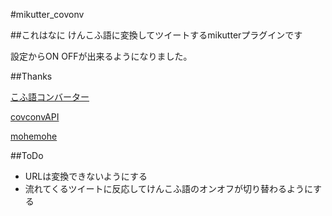 #mikutter_covonv

##これはなに
けんこふ語に変換してツイートするmikutterプラグインです 

設定からON OFFが出来るようになりました。

##Thanks

[こふ語コンバーター](http://ghippos.net/special/kovlang.php)

[covconvAPI](http://api.ghippos.net/covconv/)

[mohemohe](https://github.com/mohemohe/)

##ToDo

* URLは変換できないようにする
* 流れてくるツイートに反応してけんこふ語のオンオフが切り替わるようにする





